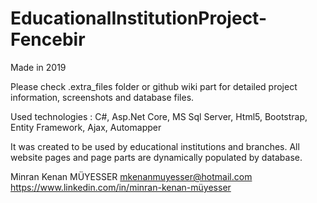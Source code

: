 # EducationalInstitutionProject-Fencebir

Made in 2019

Please check .extra_files folder or github wiki part for detailed project information, screenshots and database files.

Used technologies : C#, Asp.Net Core, MS Sql Server, Html5, Bootstrap, Entity Framework, Ajax, Automapper

It was created to be used by educational institutions and branches.
All website pages and page parts are dynamically populated by database.

Minran Kenan MÜYESSER
mkenanmuyesser@hotmail.com
https://www.linkedin.com/in/minran-kenan-müyesser